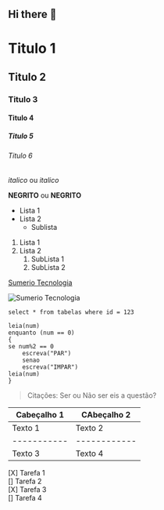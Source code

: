 ## Hi there 👋

<!--Cabeçalhos-->

# Titulo 1
## Titulo 2
### Titulo 3
#### Titulo 4
##### Titulo 5
###### Titulo 6

<!--Italico e Negrito-->
*italico* ou _italico_

**NEGRITO** ou __NEGRITO__

<!-- Lista -->
- Lista 1
- Lista 2
    - Sublista

1. Lista 1
2. Lista 2
    1. SubLista 1
    2. SubLista 2


<!--Imagem-->

[Sumerio Tecnologia](https://static.mundoeducacao.uol.com.br/mundoeducacao/2024/09/escrita-cuneiforme.jpg)

![Sumerio Tecnologia](https://static.mundoeducacao.uol.com.br/mundoeducacao/2024/09/escrita-cuneiforme.jpg)

<!--Bloco de código-->
`select * from tabelas where id = 123`

```
leia(num)
enquanto (num == 0)
{
se num%2 == 0
	escreva("PAR")
	senao
	escreva("IMPAR")
leia(num)
}
```

<!--Citações-->

> Citações: Ser ou Não ser eis a questão?

<!--Tabelas-->

|Cabeçalho 1 | CAbeçalho 2 |
|----------- |------------ |
|Texto 1     | Texto 2     |
|----------- |------------ |
|Texto 3     | Texto 4     |


<!--Checkout-->

[X] Tarefa 1 <br>
[] Tarefa 2  <br>
[X] Tarefa 3 <br>
[] Tarefa 4  <br>





<!--
**adaatualizacao/adaatualizacao** is a ✨ _special_ ✨ repository because its `README.md` (this file) appears on your GitHub profile.

Here are some ideas to get you started:

- 🔭 I’m currently working on ...
- 🌱 I’m currently learning ...
- 👯 I’m looking to collaborate on ...
- 🤔 I’m looking for help with ...
- 💬 Ask me about ...
- 📫 How to reach me: ...
- 😄 Pronouns: ...
- ⚡ Fun fact: ...
-->
